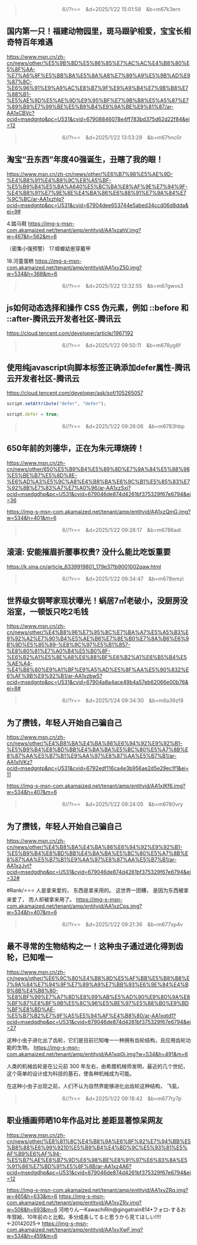 
>　　　　　　　　6//?r=⭐　&d=2025/1/22 15:01:58　&b=m67k3ern
## 国内第一只！福建动物园里，斑马跟驴相爱，宝宝长相奇特百年难遇
https://www.msn.cn/zh-cn/news/other/%E5%9B%BD%E5%86%85%E7%AC%AC%E4%B8%80%E5%8F%AA-%E7%A6%8F%E5%BB%BA%E5%8A%A8%E7%89%A9%E5%9B%AD%E9%87%8C-%E6%96%91%E9%A9%AC%E8%B7%9F%E9%A9%B4%E7%9B%B8%E7%88%B1-%E5%AE%9D%E5%AE%9D%E9%95%BF%E7%9B%B8%E5%A5%87%E7%89%B9%E7%99%BE%E5%B9%B4%E9%9A%BE%E9%81%87/ar-AA1xCBVc?ocid=msedgntp&pc=U531&cvid=67908846078e4ff783bd375d62d22f84&ei=12

>　　　　　　　　6//?r=⭐　&d=2025/1/22 13:53:29　&b=m67hnc0r
## 淘宝“丑东西”年度40强诞生，丑瞎了我的眼！
https://www.msn.cn/zh-cn/news/other/%E6%B7%98%E5%AE%9D-%E4%B8%91%E4%B8%9C%E8%A5%BF-%E5%B9%B4%E5%BA%A640%E5%BC%BA%E8%AF%9E%E7%94%9F-%E4%B8%91%E7%9E%8E%E4%BA%86%E6%88%91%E7%9A%84%E7%9C%BC/ar-AA1xzhlp?ocid=msedgntp&pc=U531&cvid=67904dee653744e5abed34ccd06d8dda&ei=9#

4.踏马鞋
https://img-s-msn-com.akamaized.net/tenant/amp/entityid/AA1xzahV.img?w=467&h=562&m=6

（密集小强预警）
17.蟑螂幼崽穿戴甲

18.河童蛋糕
https://img-s-msn-com.akamaized.net/tenant/amp/entityid/AA1xyZ50.img?w=534&h=368&m=6

>　　　　　　　　6//?r=⭐　&d=2025/1/22 13:32:55　&b=m67gwvs3
## js如何动态选择和操作 CSS 伪元素，例如 ::before 和 ::after-腾讯云开发者社区-腾讯云
https://cloud.tencent.com/developer/article/1967192

>　　　　　　　　6//?r=⭐　&d=2025/1/22 09:50:11　&b=m678yg6f
## 使用纯javascript向脚本标签正确添加defer属性-腾讯云开发者社区-腾讯云
https://cloud.tencent.com/developer/ask/sof/105265057

```javascript
script.setAttribute("defer", "defer");
```
```js
script.defer = true;
```

>　　　　　　　　6//?r=⭐　&d=2025/1/22 09:26:06　&b=m6783hbp
## 650年前的刘德华，正在为朱元璋烧砖！
https://www.msn.cn/zh-cn/news/other/650%E5%B9%B4%E5%89%8D%E7%9A%84%E5%88%98%E5%BE%B7%E5%8D%8E-%E6%AD%A3%E5%9C%A8%E4%B8%BA%E6%9C%B1%E5%85%83%E7%92%8B%E7%83%A7%E7%A0%96/ar-AA1xzSxj?ocid=msedgdhp&pc=U531&cvid=679046de874d4261bf375329f67e6794&ei=36

https://img-s-msn-com.akamaized.net/tenant/amp/entityid/AA1xzQmG.img?w=534&h=401&m=6

>　　　　　　　　6//?r=⭐　&d=2025/1/22 09:28:17　&b=m6786adi
## 滚滚: 安能摧眉折腰事权贵? 没什么能比吃饭重要
https://k.sina.cn/article_6339919801_179e37fb9001002qaw.html


>　　　　　　　　6//?r=⭐　&d=2025/1/22 09:34:47　&b=m678emzi
## 世界级女钢琴家现状曝光！蜗居7㎡老破小，没厨房没浴室，一顿饭只吃2毛钱
https://www.msn.cn/zh-cn/news/other/%E4%B8%96%E7%95%8C%E7%BA%A7%E5%A5%B3%E9%92%A2%E7%90%B4%E5%AE%B6%E7%8E%B0%E7%8A%B6%E6%9B%9D%E5%85%89-%E8%9C%97%E5%B1%857-%E8%80%81%E7%A0%B4%E5%B0%8F-%E6%B2%A1%E5%8E%A8%E6%88%BF%E6%B2%A1%E6%B5%B4%E5%AE%A4-%E4%B8%80%E9%A1%BF%E9%A5%AD%E5%8F%AA%E5%90%832%E6%AF%9B%E9%92%B1/ar-AA1xzbw5?ocid=msedgntp&pc=U531&cvid=67904a8a4ace49b4a57eb62066e00b76&ei=8#

>　　　　　　　　6//?r=⭐　&d=2025/1/24 09:34:30　&b=m6a39zf8
## 为了攒钱，年轻人开始自己骗自己
https://www.msn.cn/zh-cn/news/other/%E4%B8%BA%E4%BA%86%E6%94%92%E9%92%B1-%E5%B9%B4%E8%BD%BB%E4%BA%BA%E5%BC%80%E5%A7%8B%E8%87%AA%E5%B7%B1%E9%AA%97%E8%87%AA%E5%B7%B1/ar-AA1xIVKz?ocid=msedgntp&pc=U531&cvid=6792edf116ca4e3b956ae2d5e29ec1f1&ei=11

https://img-s-msn-com.akamaized.net/tenant/amp/entityid/AA1xIKf6.img?w=534&h=407&m=6

>　　　　　　　　6//?r=⭐　&d=2025/1/22 09:24:05　&b=m6780vry
## 为了攒钱，年轻人开始自己骗自己
https://www.msn.cn/zh-cn/news/other/%E4%B8%BA%E4%BA%86%E6%94%92%E9%92%B1-%E5%B9%B4%E8%BD%BB%E4%BA%BA%E5%BC%80%E5%A7%8B%E8%87%AA%E5%B7%B1%E9%AA%97%E8%87%AA%E5%B7%B1/ar-AA1xzJvt?ocid=msedgdhp&pc=U531&cvid=679046de874d4261bf375329f67e6794&ei=32#

#Rank/⭐⭐⭐ 
人是拿来爱的，
东西是拿来用的。
这世界一团糟，
是因为东西被拿来爱了，
而人却被拿来用了。
https://img-s-msn-com.akamaized.net/tenant/amp/entityid/AA1xzCps.img?w=534&h=407&m=6

>　　　　　　　　6//?r=⭐　&d=2025/1/22 09:21:36　&b=m677xp4v
## 最不寻常的生物结构之一！这种虫子通过进化得到齿轮，已知唯一
https://www.msn.cn/zh-cn/news/other/%E6%9C%80%E4%B8%8D%E5%AF%BB%E5%B8%B8%E7%9A%84%E7%94%9F%E7%89%A9%E7%BB%93%E6%9E%84%E4%B9%8B%E4%B8%80-%E8%BF%99%E7%A7%8D%E8%99%AB%E5%AD%90%E9%80%9A%E8%BF%87%E8%BF%9B%E5%8C%96%E5%BE%97%E5%88%B0%E9%BD%BF%E8%BD%AE-%E5%B7%B2%E7%9F%A5%E5%94%AF%E4%B8%80/ar-AA1xqtd1?ocid=msedgdhp&pc=U531&cvid=679046de874d4261bf375329f67e6794&ei=27

这种小虫子进化出了齿轮，它们是目前已知唯一一种拥有齿轮结构，且应用齿轮功能的生物。
https://img-s-msn-com.akamaized.net/tenant/amp/entityid/AA1xqi0i.img?w=534&h=491&m=6

人类的机械齿轮是在公元前 300 年左右，由希腊机械师发明，最近的几个世纪，这个简单的设计成为科技的基石，使各种机械成为可能。

在这种小虫子出现之前，人们不认为自然界能够进化出齿轮这种结构，
飞虱，

>　　　　　　　　6//?r=⭐　&d=2025/1/22 09:18:42　&b=m677ty7p
## 职业插画师晒10年作品对比 差距显著惊呆网友
https://www.msn.cn/zh-cn/news/other/%E8%81%8C%E4%B8%9A%E6%8F%92%E7%94%BB%E5%B8%88%E6%99%9210%E5%B9%B4%E4%BD%9C%E5%93%81%E5%AF%B9%E6%AF%94-%E5%B7%AE%E8%B7%9D%E6%98%BE%E8%91%97%E6%83%8A%E5%91%86%E7%BD%91%E5%8F%8B/ar-AA1xz4A6?ocid=msedgdhp&pc=U531&cvid=679046de874d4261bf375329f67e6794&ei=12

https://img-s-msn-com.akamaized.net/tenant/amp/entityid/AA1xyZRq.img?w=465&h=633&m=6
https://img-s-msn-com.akamaized.net/tenant/amp/entityid/AA1xyZRy.img?w=508&h=693&m=6
河地りん一KawachiRin@gingatrain814•フォロ-するお年賀絵、10年前のと比較。多分成長してると思うから見てほしい!!!!←20142025→
https://img-s-msn-com.akamaized.net/tenant/amp/entityid/AA1xyXwF.img?w=534&h=459&m=6